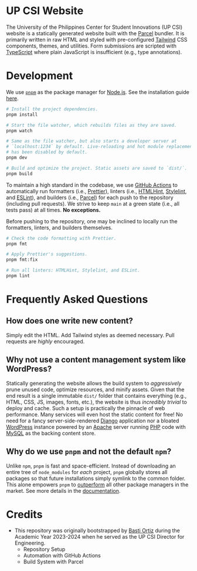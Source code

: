 # UP CSI Website

The University of the Philippines Center for Student Innovations (UP CSI) website is a statically generated website built with the [Parcel] bundler. It is primarily written in raw HTML and styled with pre-configured [Tailwind] CSS components, themes, and utilities. Form submissions are scripted with [TypeScript](https://www.typescriptlang.org/) where plain JavaScript is insufficient (e.g., type annotations).

[Parcel]: https://parceljs.org/
[Tailwind]: https://tailwindcss.com/

# Development

We use [`pnpm`] as the package manager for [Node.js]. See the installation guide [here](https://pnpm.io/installation).

[`pnpm`]: https://pnpm.io/
[Node.js]: https://nodejs.org/

```bash
# Install the project dependencies.
pnpm install

# Start the file watcher, which rebuilds files as they are saved.
pnpm watch

# Same as the file watcher, but also starts a developer server at
# `localhost:1234` by default. Live-reloading and hot module replacement
# has been disabled by default.
pnpm dev

# Build and optimize the project. Static assets are saved to `dist/`.
pnpm build
```

To maintain a high standard in the codebase, we use [GitHub Actions] to automatically run formatters (i.e., [Prettier]), linters (i.e., [HTMLHint], [Stylelint], and [ESLint]), and builders (i.e., [Parcel]) for each push to the repository (including pull requests). We strive to keep `main` at a green state (i.e., all tests pass) at all times. **No exceptions.**

[GitHub Actions]: https://github.com/features/actions
[Prettier]: https://prettier.io/
[HTMLHint]: https://htmlhint.com/
[Stylelint]: https://stylelint.io/
[ESLint]: https://eslint.org/

Before pushing to the repository, one may be inclined to locally run the formatters, linters, and builders themselves.

```bash
# Check the code formatting with Prettier.
pnpm fmt

# Apply Prettier's suggestions.
pnpm fmt:fix

# Run all linters: HTMLHint, Stylelint, and ESLint.
pnpm lint
```

# Frequently Asked Questions

## How does one write new content?

Simply edit the HTML. Add Tailwind styles as deemed necessary. Pull requests are _highly_ encouraged.

## Why not use a content management system like WordPress?

Statically generating the website allows the build system to _aggressively_ prune unused code, optimize resources, and minify assets. Given that the end result is a single immutable `dist/` folder that contains everything (e.g., HTML, CSS, JS, images, fonts, etc.), the website is thus _incredibly trivial_ to deploy and cache. Such a setup is practically the pinnacle of web performance. Many services will even host the static content for free! No need for a fancy server-side-rendered [Django] application nor a bloated [WordPress] instance powered by an [Apache] server running [PHP] code with [MySQL] as the backing content store.

[Django]: https://www.djangoproject.com/
[Wordpress]: https://wordpress.org/
[Apache]: https://apache.org/
[PHP]: https://www.php.net/
[MySQL]: https://www.mysql.com/

## Why do we use `pnpm` and not the default `npm`?

Unlike `npm`, `pnpm` is fast and space-efficient. Instead of downloading an entire tree of `node_modules` for _each_ project, `pnpm` globally stores all packages so that future installations simply symlink to the common folder. This alone empowers `pnpm` to [outperform](https://pnpm.io/benchmarks) all other package managers in the market. See more details in the [documentation](https://pnpm.io/motivation).

# Credits

-   This repository was originally bootstrapped by [Basti Ortiz](https://bastidood.github.io/) during the Academic Year 2023-2024 when he served as the UP CSI Director for Engineering.
    -   Repository Setup
    -   Automation with GitHub Actions
    -   Build System with Parcel
